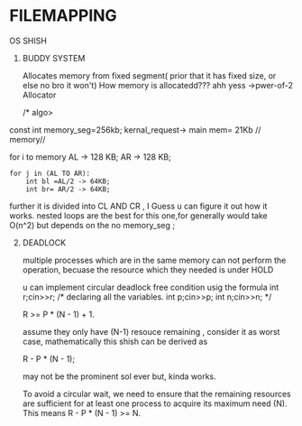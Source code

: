 # FILEMAPPING
OS SHISH

1. BUDDY SYSTEM

   Allocates memory from fixed segment( prior that it has fixed size, or else no bro it won't)
   How memory is allocatedd??? ahh yess ->pwer-of-2 Allocator

   /* algo>

const int memory_seg=256kb;
kernal_request-> main mem= 21Kb // memory//

for i to memory 
    AL -> 128 KB;
    AR -> 128 KB;

    for j in (AL TO AR):
        int bl =AL/2 -> 64KB;
        int br= AR/2 -> 64KB;

further it is divided into CL AND CR , I Guess u can figure it out how it works.
nested loops are the best for this one,for generally would take O(n^2) but depends on the no memory_seg ;

2. DEADLOCK

   multiple processes which are in the same memory can not perform the operation, becuase the resource which they needed is under HOLD

   u can implement circular deadlock free condition usig the formula
   int r;cin>>r;   /* declaring all the variables.
   int p;cin>>p;
   int n;cin>>n;                    */
   
   R >= P * (N - 1) + 1.


   assume they only have (N-1) resouce remaining , consider it as worst case,
   mathematically this shish can be derived as

   R - P * (N - 1);

   may not be the prominent sol ever but, kinda works.


   To avoid a circular wait, we need to ensure that the remaining resources are sufficient for at least one process to acquire its maximum need (N).
   This means R - P * (N - 1) >= N.

   
